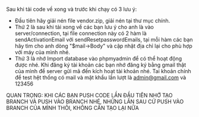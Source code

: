 Sau khi tải code về xong và trước khi chạy có 3 lưu ý:
  - Đầu tiên hãy giải nén file vendor.zip, giải nén tại thư mục chính.
  - Thứ 2 là sau khi tải xong về các bạn lưu ý cho anh là vào server/connection, tại file connection này có 2 hàm là sendActivationEmail với sendResetpasswordEmails, tại mỗi hàm các bạn hãy tìm cho anh dòng "$mail->Body" và cập nhật địa chỉ lại cho phù hợp với máy của mình nhé.
  - Thứ 3 là nhớ Import database vào phpmyadmin để có thể hoạt động được nhé.
Khi đăng ký tài khoản các bạn nhớ đăng ký bằng gmail thật của mình để server gửi mã đến kích hoạt tài khoản nhé.
Tai khoản chính để test hệt thống có mail và mật khẩu lần lượt là admin@gmail.com và 123456

QUAN TRỌNG: KHI CÁC BẠN PUSH CODE LẦN ĐẦU TIÊN NHỚ TẠO BRANCH VÀ PUSH VÀO BRANCH NHÉ, NHỮNG LẦN SAU CỨ PUSH VÀO BRANCH CỦA MÌNH THÔI, KHÔNG CẦN TẠO LẠI NỮA
